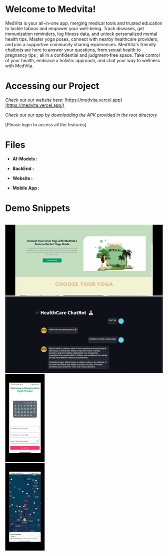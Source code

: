 # Welcome to Medvita!

MedVita is your all-in-one app, merging medical tools and trusted education to tackle taboos and empower your well-being. Track diseases, get immunization reminders, log fitness data, and unlock personalized mental health tips. Master yoga poses, connect with nearby healthcare providers, and join a supportive community sharing experiences.  MedVita's friendly chatbots are here to answer your questions, from sexual health to pregnancy tips , all in a confidential and judgment-free space. Take control of your health, embrace a holistic approach, and chat your way to wellness with MedVita.





# Accessing our Project

*Check out our website here*:
[https://medvita.vercel.app](https://medvita.vercel.app/)


*Check out our app by downloading the APK provided in the root directory*

[Please login to access all the features]


# Files

 - **AI-Models :** 
   
 - **BackEnd :**

 

 - **Website :**
 - **Mobile App :**

# Demo Snippets

<br>
<img src="https://github.com/MedVitaHealth/MEDVITA/blob/main/Images/img4.jpeg" alt="Yoga" title="Yoga Page" >
<br>
<img src="https://github.com/MedVitaHealth/MEDVITA/blob/main/Images/img5.jpeg" alt="HealthBot" title="Health Care Chat Bot">
<br>
<img src="https://github.com/MedVitaHealth/MEDVITA/blob/main/Images/img2.jpeg" alt="Menstruation" title="Menstruation Tracker" width=25% style="display:inline">
<br>
<img src="https://github.com/MedVitaHealth/MEDVITA/blob/main/Images/img3.jpeg" alt="Map" title="Map Page" width=25% style="display:inline">
<br>


```

